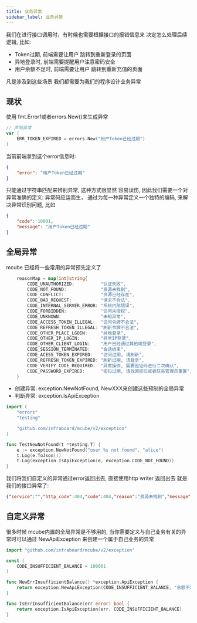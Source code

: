 ```yaml
---
title: 业务异常
sidebar_label: 业务异常
---
```


我们在进行接口调用时，有时候也需要根据接口的报错信息来 决定怎么处理后续逻辑, 比如:
+ Token过期, 前端需要让用户 跳转到重新登录的页面
+ 异地登录时, 前端需要提醒用户注意密码安全
+ 用户余额不足时, 前端需要让用户 跳转到重新充值的页面

凡是涉及到这些场景 我们都需要为我们的程序设计业务异常


## 现状

使用 fmt.Errorf或者errors.New()来生成异常
```go
// 声明异常
var (
    ERR_TOKEN_EXPIRED = errors.New("用户Token已经过期")
)
```

当前前端拿到这个error信息时:
```json
{
    "error": "用户Token已经过期"
}
```

只能通过字符串匹配来辨别异常, 这种方式很显然 容易误伤, 因此我们需要一个对异常准确的定义: 异常码应运而生， 通过为每一种异常定义一个独特的编码, 来解决异常识别问题, 比如
```json
{
    "code": 10001,
    "message": "用户Token已经过期"
}
```

## 全局异常

mcube 已经将一些常用的异常预先定义了
```go
	reasonMap = map[int]string{
		CODE_UNAUTHORIZED:          "认证失败",
		CODE_NOT_FOUND:             "资源未找到",
		CODE_CONFLICT:              "资源已经存在",
		CODE_BAD_REQUEST:           "请求不合法",
		CODE_INTERNAL_SERVER_ERROR: "系统内部错误",
		CODE_FORBIDDEN:             "访问未授权",
		CODE_UNKNOWN:               "未知异常",
		CODE_ACCESS_TOKEN_ILLEGAL:  "访问令牌不合法",
		CODE_REFRESH_TOKEN_ILLEGAL: "刷新令牌不合法",
		CODE_OTHER_PLACE_LGOIN:     "异地登录",
		CODE_OTHER_IP_LOGIN:        "异常IP登录",
		CODE_OTHER_CLIENT_LOGIN:    "用户已经通过其他端登录",
		CODE_SESSION_TERMINATED:    "会话结束",
		CODE_ACESS_TOKEN_EXPIRED:   "访问过期, 请刷新",
		CODE_REFRESH_TOKEN_EXPIRED: "刷新过期, 请登录",
		CODE_VERIFY_CODE_REQUIRED:  "异常操作, 需要验证码进行二次确认",
		CODE_PASSWORD_EXPIRED:      "密码过期, 请找回密码或者联系管理员重置",
	}
```
 
+ 创建异常: exception.NewNotFound, NewXXX来创建这些预制的全局异常
+ 判断异常: exception.IsApiException
```go
import (
	"errors"
	"testing"

	"github.com/infraboard/mcube/v2/exception"
)

func TestNewNotFound(t *testing.T) {
	e := exception.NewNotFound("user %s not found", "alice")
	t.Log(e.ToJson())
	t.Log(exception.IsApiException(e, exception.CODE_NOT_FOUND))
}
```

我们将我们自定义的异常通过error返回出去, 直接使用http writer 返回出去 就是我们的接口异常了:
```json
{"service":"","http_code":404,"code":404,"reason":"资源未找到","message":"user alice not found","meta":null,"data":null}
```

## 自定义异常

很多时候 mcube内置的全局异常是不够用的, 当你需要定义与自己业务有关的异常时可以通过 NewApiException 来创建一个属于自己业务的异常

```go
import "github.com/infraboard/mcube/v2/exception"

const (
	CODE_INSUFFICIENT_BALANCE = 100001
)

func NewErrInsufficientBalance() *exception.ApiException {
	return exception.NewApiException(CODE_INSUFFICIENT_BALANCE, "余额不足")
}

func IsErrInsufficientBalance(err error) bool {
	return exception.IsApiException(err, CODE_INSUFFICIENT_BALANCE)
}
```
